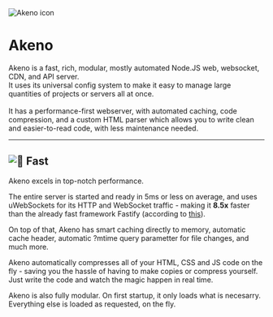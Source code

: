 <img src="https://cdn.extragon.cloud/file/3e1df84164d20daef3e178bd1c08b9e5.png?size=140" alt="Akeno icon">

# Akeno

Akeno is a fast, rich, modular, mostly automated Node.JS web, websocket, CDN, and API server.<br>
It uses its universal config system to make it easy to manage large quantities of projects or servers all at once.<br>
<br>
It has a performance-first webserver, with automated caching, code compression, and a custom HTML parser which allows you to write clean and easier-to-read code, with less maintenance needed.

---

![🚀 Fast](https://github.com/the-lstv/Akeno/assets/62482747/ab7031f0-9fb4-4908-81dc-b91cafcc66c4)
---
Akeno excels in top-notch performance.

The entire server is started and ready in 5ms or less on average, and uses uWebSockets for its HTTP and WebSocket traffic - making it **8.5x** faster than the already fast framework Fastify (according to [this](https://github.com/uNetworking/uWebSockets.js)).

On top of that, Akeno has smart caching directly to memory, automatic cache header, automatic ?mtime query parametter for file changes, and much more.

Akeno automatically compresses all of your HTML, CSS and JS code on the fly - saving you the hassle of having to make copies or compress yourself.
Just write the code and watch the magic happen in real time.

Akeno is also fully modular. On first startup, it only loads what is necesarry. Everything else is loaded as requested, on the fly.
